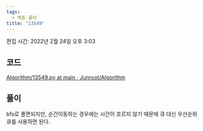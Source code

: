```yaml
---
tags:
  - 백준-풀이
title: "13549"
---
```


편집 시간: 2022년 2월 24일 오후 3:03

## 코드

[Algorithm/13549.py at main · Junroot/Algorithm](https://github.com/Junroot/Algorithm/blob/main/backjoon/13549.py)

## 풀이

bfs로 풀면되지만, 순간이동하는 경우에는 시간이 흐르지 않기 때문에 큐 대신 우선순위 큐를 사용하면 된다.
